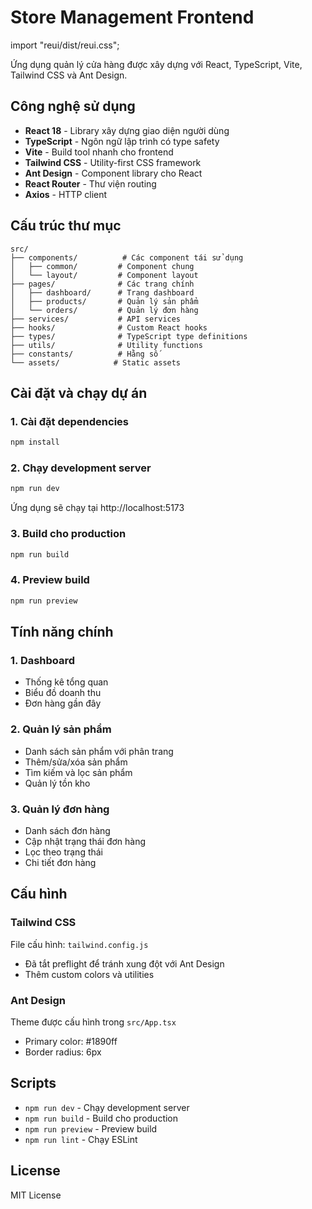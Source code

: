 # Store Management Frontend

import "reui/dist/reui.css";

Ứng dụng quản lý cửa hàng được xây dựng với React, TypeScript, Vite, Tailwind CSS và Ant Design.

## Công nghệ sử dụng

- **React 18** - Library xây dựng giao diện người dùng
- **TypeScript** - Ngôn ngữ lập trình có type safety
- **Vite** - Build tool nhanh cho frontend
- **Tailwind CSS** - Utility-first CSS framework
- **Ant Design** - Component library cho React
- **React Router** - Thư viện routing
- **Axios** - HTTP client

## Cấu trúc thư mục

```
src/
├── components/          # Các component tái sử dụng
│   ├── common/         # Component chung
│   └── layout/         # Component layout
├── pages/              # Các trang chính
│   ├── dashboard/      # Trang dashboard
│   ├── products/       # Quản lý sản phẩm
│   └── orders/         # Quản lý đơn hàng
├── services/           # API services
├── hooks/              # Custom React hooks
├── types/              # TypeScript type definitions
├── utils/              # Utility functions
├── constants/          # Hằng số
└── assets/            # Static assets
```

## Cài đặt và chạy dự án

### 1. Cài đặt dependencies

```bash
npm install
```

### 2. Chạy development server

```bash
npm run dev
```

Ứng dụng sẽ chạy tại http://localhost:5173

### 3. Build cho production

```bash
npm run build
```

### 4. Preview build

```bash
npm run preview
```

## Tính năng chính

### 1. Dashboard

- Thống kê tổng quan
- Biểu đồ doanh thu
- Đơn hàng gần đây

### 2. Quản lý sản phẩm

- Danh sách sản phẩm với phân trang
- Thêm/sửa/xóa sản phẩm
- Tìm kiếm và lọc sản phẩm
- Quản lý tồn kho

### 3. Quản lý đơn hàng

- Danh sách đơn hàng
- Cập nhật trạng thái đơn hàng
- Lọc theo trạng thái
- Chi tiết đơn hàng

## Cấu hình

### Tailwind CSS

File cấu hình: `tailwind.config.js`

- Đã tắt preflight để tránh xung đột với Ant Design
- Thêm custom colors và utilities

### Ant Design

Theme được cấu hình trong `src/App.tsx`

- Primary color: #1890ff
- Border radius: 6px

## Scripts

- `npm run dev` - Chạy development server
- `npm run build` - Build cho production
- `npm run preview` - Preview build
- `npm run lint` - Chạy ESLint

## License

MIT License
